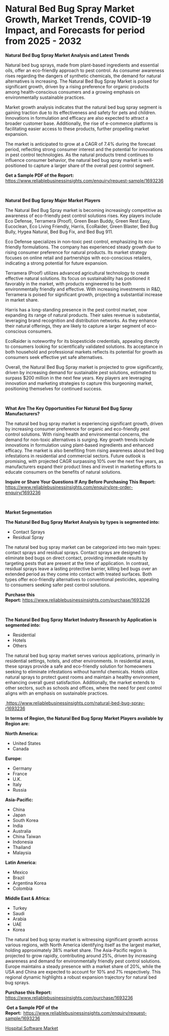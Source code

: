 <p><h1>Natural Bed Bug Spray Market Growth, Market Trends, COVID-19 Impact, and Forecasts for period from 2025 - 2032</h1></p><p><strong>Natural Bed Bug Spray Market Analysis and Latest Trends</strong></p>
<p><p>Natural bed bug sprays, made from plant-based ingredients and essential oils, offer an eco-friendly approach to pest control. As consumer awareness rises regarding the dangers of synthetic chemicals, the demand for natural alternatives is increasing. The Natural Bed Bug Spray Market is poised for significant growth, driven by a rising preference for organic products among health-conscious consumers and a growing emphasis on environmentally sustainable practices.</p><p>Market growth analysis indicates that the natural bed bug spray segment is gaining traction due to its effectiveness and safety for pets and children. Innovations in formulation and efficacy are also expected to attract a broader customer base. Additionally, the rise of e-commerce platforms is facilitating easier access to these products, further propelling market expansion.</p><p>The market is anticipated to grow at a CAGR of 7.4% during the forecast period, reflecting strong consumer interest and the potential for innovations in pest control technologies. As the natural products trend continues to influence consumer behavior, the natural bed bug spray market is well-positioned to capture a larger share of the overall pest control segment.</p></p>
<p><strong>Get a Sample PDF of the Report:&nbsp;</strong> <a href="https://www.reliablebusinessinsights.com/enquiry/request-sample/1693236?utm_campaign=2811&utm_medium=2&utm_source=Github&utm_content=ia&utm_term=27032025&utm_id=natural-bed-bug-spray">https://www.reliablebusinessinsights.com/enquiry/request-sample/1693236</a></p>
<p>&nbsp;</p>
<p><strong>Natural Bed Bug Spray Major Market Players</strong></p>
<p><p>The Natural Bed Bug Spray market is becoming increasingly competitive as awareness of eco-friendly pest control solutions rises. Key players include Eco Defense, Terramera (Proof), Green Bean Buddy, Green Rest Easy, Eucoclean, Eco Living Friendly, Harris, EcoRaider, Green Blaster, Bed Bug Bully, Hygea Natural, Bed Bug Fix, and Bed Bug 911. </p><p>Eco Defense specializes in non-toxic pest control, emphasizing its eco-friendly formulations. The company has experienced steady growth due to rising consumer preference for natural products. Its market strategy focuses on online retail and partnerships with eco-conscious retailers, indicating a strong potential for future expansion.</p><p>Terramera (Proof) utilizes advanced agricultural technology to create effective natural solutions. Its focus on sustainability has positioned it favorably in the market, with products engineered to be both environmentally friendly and effective. With increasing investments in R&D, Terramera is poised for significant growth, projecting a substantial increase in market share.</p><p>Harris has a long-standing presence in the pest control market, now expanding its range of natural products. Their sales revenue is substantial, leveraging brand recognition and distribution networks. As they enhance their natural offerings, they are likely to capture a larger segment of eco-conscious consumers.</p><p>EcoRaider is noteworthy for its biopesticide credentials, appealing directly to consumers looking for scientifically validated solutions. Its acceptance in both household and professional markets reflects its potential for growth as consumers seek effective yet safe alternatives.</p><p>Overall, the Natural Bed Bug Spray market is projected to grow significantly, driven by increasing demand for sustainable pest solutions, estimated to surpass $200 million in the next few years. Key players are leveraging innovation and marketing strategies to capture this burgeoning market, positioning themselves for continued success.</p></p>
<p>&nbsp;</p>
<p><strong>What Are The Key Opportunities For Natural Bed Bug Spray Manufacturers?</strong></p>
<p><p>The natural bed bug spray market is experiencing significant growth, driven by increasing consumer preference for organic and eco-friendly pest control solutions. With rising health and environmental concerns, the demand for non-toxic alternatives is surging. Key growth trends include innovations in formulation using plant-based ingredients and enhanced efficacy. The market is also benefiting from rising awareness about bed bug infestations in residential and commercial sectors. Future outlook is promising, with projected CAGR surpassing 10% over the next five years, as manufacturers expand their product lines and invest in marketing efforts to educate consumers on the benefits of natural solutions.</p></p>
<p><strong>Inquire or Share Your Questions If Any Before Purchasing This Report:</strong> <a href="https://www.reliablebusinessinsights.com/enquiry/pre-order-enquiry/1693236?utm_campaign=2811&utm_medium=2&utm_source=Github&utm_content=ia&utm_term=27032025&utm_id=natural-bed-bug-spray">https://www.reliablebusinessinsights.com/enquiry/pre-order-enquiry/1693236</a></p>
<p>&nbsp;</p>
<p><strong>Market Segmentation</strong></p>
<p><strong>The Natural Bed Bug Spray Market Analysis by types is segmented into:</strong></p>
<p><ul><li>Contact Sprays</li><li>Residual Spray</li></ul></p>
<p><p>The natural bed bug spray market can be categorized into two main types: contact sprays and residual sprays. Contact sprays are designed to eliminate bed bugs on direct contact, providing immediate results by targeting pests that are present at the time of application. In contrast, residual sprays leave a lasting protective barrier, killing bed bugs over an extended period as they come into contact with treated surfaces. Both types offer eco-friendly alternatives to conventional pesticides, appealing to consumers seeking safer pest control solutions.</p></p>
<p><strong>Purchase this Report:&nbsp;</strong><a href="https://www.reliablebusinessinsights.com/purchase/1693236?utm_campaign=2811&utm_medium=2&utm_source=Github&utm_content=ia&utm_term=27032025&utm_id=natural-bed-bug-spray">https://www.reliablebusinessinsights.com/purchase/1693236</a></p>
<p>&nbsp;</p>
<p><strong>The Natural Bed Bug Spray Market Industry Research by Application is segmented into:</strong></p>
<p><ul><li>Residential</li><li>Hotels</li><li>Others</li></ul></p>
<p><p>The natural bed bug spray market serves various applications, primarily in residential settings, hotels, and other environments. In residential areas, these sprays provide a safe and eco-friendly solution for homeowners seeking to eliminate infestations without harmful chemicals. Hotels utilize natural sprays to protect guest rooms and maintain a healthy environment, enhancing overall guest satisfaction. Additionally, the market extends to other sectors, such as schools and offices, where the need for pest control aligns with an emphasis on sustainable practices.</p></p>
<p><a href="https://www.reliablebusinessinsights.com/natural-bed-bug-spray-r1693236?utm_campaign=2811&utm_medium=2&utm_source=Github&utm_content=ia&utm_term=27032025&utm_id=natural-bed-bug-spray">&nbsp;https://www.reliablebusinessinsights.com/natural-bed-bug-spray-r1693236</a></p>
<p><strong>In terms of Region, the Natural Bed Bug Spray Market Players available by Region are:</strong></p>
<p>
    <p> <strong> North America: </strong>
        <ul>
            <li>United States</li>
            <li>Canada</li>
        </ul>
        </p> 
    <p> <strong> Europe: </strong>
        <ul>
            <li>Germany</li>
            <li>France</li>
            <li>U.K.</li>
            <li>Italy</li>
            <li>Russia</li>
        </ul>
        </p> 
    <p> <strong> Asia-Pacific: </strong>
        <ul>
            <li>China</li>
            <li>Japan</li>
            <li>South Korea</li>
            <li>India</li>
            <li>Australia</li>
            <li>China Taiwan</li>
            <li>Indonesia</li>
            <li>Thailand</li>
            <li>Malaysia</li>
        </ul>
        </p> 
    <p> <strong> Latin America: </strong>
        <ul>
            <li>Mexico</li>
            <li>Brazil</li>
            <li>Argentina Korea</li>
            <li>Colombia</li>
        </ul>
        </p> 
    <p> <strong> Middle East & Africa: </strong>
        <ul>
            <li>Turkey</li>
            <li>Saudi</li>
            <li>Arabia</li>
            <li>UAE</li>
            <li>Korea</li>
        </ul>
    </p>
    </p>
<p><p>The natural bed bug spray market is witnessing significant growth across various regions, with North America identifying itself as the largest market, holding approximately 38% market share. The Asia-Pacific region is projected to grow rapidly, contributing around 25%, driven by increasing awareness and demand for environmentally friendly pest control solutions. Europe maintains a steady presence with a market share of 20%, while the USA and China are expected to account for 10% and 7% respectively. This regional dynamic highlights a robust expansion trajectory for natural bed bug sprays.</p></p>
<p><strong>Purchase this Report: </strong><a href="https://www.reliablebusinessinsights.com/purchase/1693236?utm_campaign=2811&utm_medium=2&utm_source=Github&utm_content=ia&utm_term=27032025&utm_id=natural-bed-bug-spray">https://www.reliablebusinessinsights.com/purchase/1693236</a></p>
<p>&nbsp;<strong>Get a Sample PDF of the Report:&nbsp;&nbsp;</strong><a href="https://www.reliablebusinessinsights.com/enquiry/request-sample/1693236?utm_campaign=2811&utm_medium=2&utm_source=Github&utm_content=ia&utm_term=27032025&utm_id=natural-bed-bug-spray">https://www.reliablebusinessinsights.com/enquiry/request-sample/1693236</a></p>
<p><strong></strong></p>
<p><p><a href="https://github.com/nafidurii/Market-Research-Report-List-1/blob/main/hospital-software-market.md?utm_campaign=2811&utm_medium=2&utm_source=Github&utm_content=ia&utm_term=27032025&utm_id=natural-bed-bug-spray">Hospital Software Market</a></p></p>